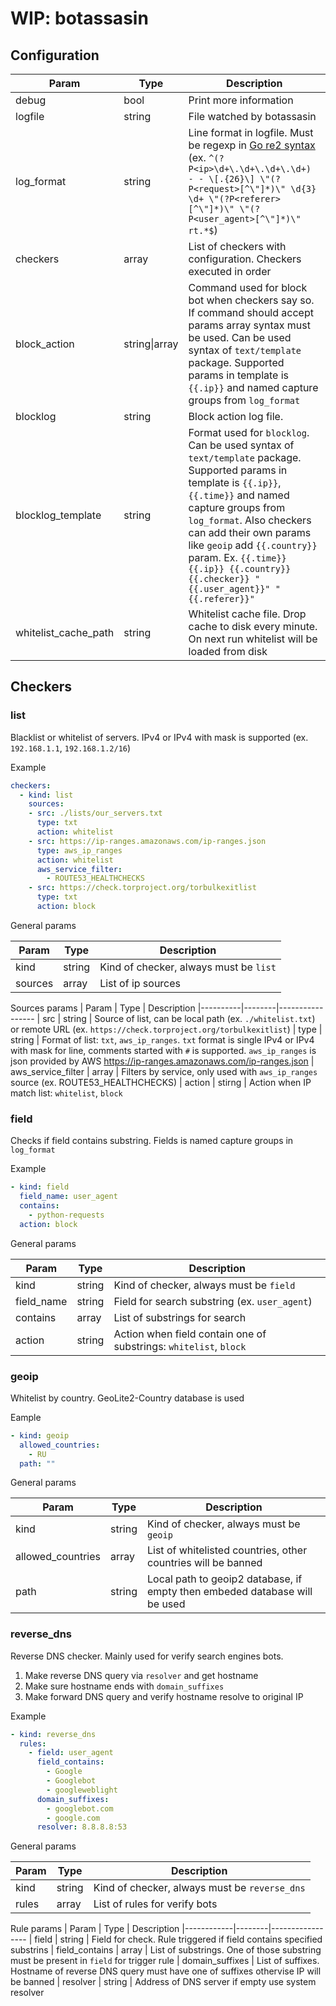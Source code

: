 # WIP: botassasin

## Configuration
| Param                | Type          | Description
|----------------------|---------------|----------------------------
| debug                | bool          | Print more information
| logfile              | string        | File watched by botassasin
| log_format           | string        | Line format in logfile. Must be regexp in [Go re2 syntax](https://github.com/google/re2/wiki/Syntax) (ex. `^(?P<ip>\d+\.\d+\.\d+\.\d+) - - \[.{26}\] \"(?P<request>[^\"]*)\" \d{3} \d+ \"(?P<referer>[^\"]*)\" \"(?P<user_agent>[^\"]*)\" rt.*$`)
| checkers             | array         | List of checkers with configuration. Checkers executed in order
| block_action         | string\|array | Command used for block bot when checkers say so. If command should accept params array syntax must be used. Can be used syntax of `text/template` package. Supported params in template is `{{.ip}}` and named capture groups from `log_format`
| blocklog             | string        | Block action log file. 
| blocklog_template    | string        | Format used for `blocklog`. Can be used syntax of `text/template` package. Supported params in template is `{{.ip}}`, `{{.time}}` and named capture groups from `log_format`. Also checkers can add their own params like `geoip` add `{{.country}}` param. Ex. `{{.time}} {{.ip}} {{.country}} {{.checker}} "{{.user_agent}}" "{{.referer}}"`
| whitelist_cache_path | string        | Whitelist cache file. Drop cache to disk every minute. On next run whitelist will be loaded from disk

## Checkers

### list
Blacklist or whitelist of servers. IPv4 or IPv4 with mask is supported (ex. `192.168.1.1`, `192.168.1.2/16`)

Example
```yaml
checkers:
  - kind: list
    sources:
    - src: ./lists/our_servers.txt
      type: txt
      action: whitelist
    - src: https://ip-ranges.amazonaws.com/ip-ranges.json
      type: aws_ip_ranges
      action: whitelist
      aws_service_filter:
        - ROUTE53_HEALTHCHECKS
    - src: https://check.torproject.org/torbulkexitlist
      type: txt
      action: block
```
General params

| Param    | Type   | Description
|----------|--------|-----------------
| kind     | string | Kind of checker, always must be `list`
| sources  | array  | List of ip sources

Sources params
| Param    | Type   | Description
|----------|--------|-----------------
| src      | string | Source of list, can be local path (ex. `./whitelist.txt`) or remote URL (ex. `https://check.torproject.org/torbulkexitlist`)
| type     | string | Format of list: `txt`, `aws_ip_ranges`. `txt` format is single IPv4 or IPv4 with mask for line, comments started with `#` is supported. `aws_ip_ranges` is json provided by AWS https://ip-ranges.amazonaws.com/ip-ranges.json
| aws_service_filter | array | Filters by service, only used with `aws_ip_ranges` source (ex. ROUTE53_HEALTHCHECKS)
| action | stirng | Action when IP match list: `whitelist`, `block`

### field

Checks if field contains substring. Fields is named capture groups in `log_format`

Example
```yml
- kind: field
  field_name: user_agent
  contains:
    - python-requests
  action: block
```

General params

| Param      | Type   | Description
|------------|--------|-----------------
| kind       | string | Kind of checker, always must be `field`
| field_name | string | Field for search substring (ex. `user_agent`)
| contains   | array  | List of substrings for search
| action     | string | Action when field contain one of substrings: `whitelist`, `block`

### geoip

Whitelist by country. GeoLite2-Country database is used 

Eample
```yaml
- kind: geoip
  allowed_countries:
    - RU
  path: ""
```
General params

| Param      | Type   | Description
|------------|--------|-----------------
| kind       | string | Kind of checker, always must be `geoip`
| allowed_countries | array | List of whitelisted countries, other countries will be banned 
| path       | string | Local path to geoip2 database, if empty then embeded database will be used

### reverse_dns

Reverse DNS checker. Mainly used for verify search engines bots.
1. Make reverse DNS query via `resolver` and get hostname
2. Make sure hostname ends with `domain_suffixes`
3. Make forward DNS query and verify hostname resolve to original IP

Example
```yaml
- kind: reverse_dns
  rules:
    - field: user_agent
      field_contains:
        - Google
        - Googlebot
        - googleweblight
      domain_suffixes: 
        - googlebot.com
        - google.com
      resolver: 8.8.8.8:53
```

General params

| Param      | Type   | Description
|------------|--------|-----------------
| kind       | string | Kind of checker, always must be `reverse_dns`
| rules | array | List of rules for verify bots

Rule params
| Param      | Type   | Description
|------------|--------|-----------------
| field       | string | Field for check. Rule triggered if field contains specified substrins
| field_contains | array | List of substrings. One of those substring must be present in `field` for trigger rule
| domain_suffixes | List of suffixes. Hostname of reverse DNS query must have one of suffixes othervise IP will be banned
| resolver | string | Address of DNS server if empty use system resolver